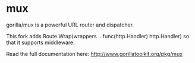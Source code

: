 mux
===
gorilla/mux is a powerful URL router and dispatcher.

This fork adds Route.Wrap(wrappers ...func(http.Handler) http.Handler) so that it supports middleware.

Read the full documentation here: http://www.gorillatoolkit.org/pkg/mux
